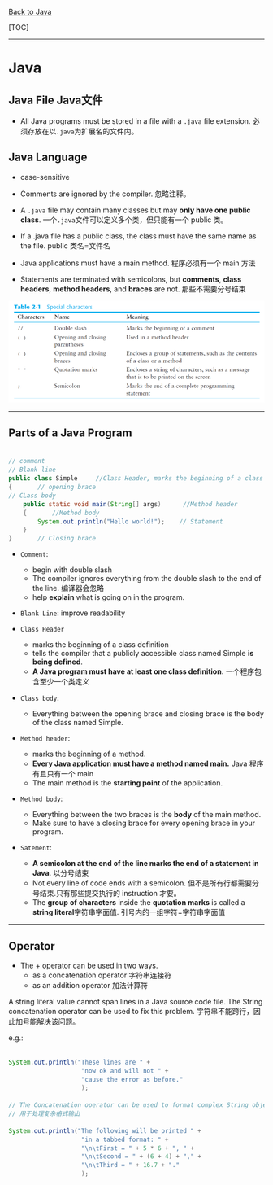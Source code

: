 [Back to Java](../index.md)

[TOC]

---

# Java

## Java File Java文件

- All Java programs must be stored in a file with a `.java` file extension.
  必须存放在以`.java`为扩展名的文件内。


## Java Language

- case-sensitive

- Comments are ignored by the compiler. 忽略注释。
- A `.java` file may contain many classes but may **only have one public class**.
  一个`.java`文件可以定义多个类，但只能有一个 public 类。
- If a .java file has a public class, the class must have the same name as the file.
  public 类名=文件名
- Java applications must have a main method.
  程序必须有一个 main 方法
- Statements are terminated with semicolons, but **comments**, **class headers**, **method headers**, and **braces** are not.
  那些不需要分号结束

![special characters](../pic/fundamental/fundamental/special_characters.png)

---

## Parts of a Java Program

```java

// comment
// Blank line
public class Simple     //Class Header, marks the beginning of a class definition
{       // opening brace
// CLass body
    public static void main(String[] args)      //Method header
    {       //Method body
        System.out.println("Hello world!");    // Statement
    }
}       // Closing brace

```

- `Comment`:

  - begin with double slash
  - The compiler ignores everything from the double slash to the end of the line. 编译器会忽略
  - help **explain** what is going on in the program.

- `Blank Line`: improve readability
- `Class Header`
  - marks the beginning of a class definition
  - tells the compiler that a publicly accessible class named Simple **is being defined**.
  - **A Java program must have at least one class definition.**
    一个程序包含至少一个类定义
- `Class body`:
  - Everything between the opening brace and closing brace is the body of the class named Simple.
- `Method header`:
  - marks the beginning of a method.
  - **Every Java application must have a method named main.**
    Java 程序有且只有一个 main
  - The main method is the **starting point** of the application.
- `Method body`:

  - Everything between the two braces is the **body** of the main method.
  - Make sure to have a closing brace for every opening brace in your program.

- `Satement`:
  - **A semicolon at the end of the line marks the end of a statement in Java**. 以分号结束
  - Not every line of code ends with a semicolon. 但不是所有行都需要分号结束.只有那些提交执行的 instruction 才要。
  - The **group of characters** inside the **quotation marks** is called a **string literal**字符串字面值.
    引号内的一组字符=字符串字面值

---

## Operator

- The + operator can be used in two ways.
  - as a concatenation operator 字符串连接符
  - as an addition operator 加法计算符

A string literal value cannot span lines in a Java source code file. The String concatenation operator can be used to fix this problem.
字符串不能跨行，因此加号能解决该问题。

e.g.:

```java

System.out.println("These lines are " +
                    "now ok and will not " +
                    "cause the error as before."
                    );

// The Concatenation operator can be used to format complex String objects.
// 用于处理复杂格式输出

System.out.println("The following will be printed " +
                    "in a tabbed format: " +
                    "\n\tFirst = " + 5 * 6 + ", " +
                    "\n\tSecond = " + (6 + 4) + "," +
                    "\n\tThird = " + 16.7 + "."
                    ); 

```
